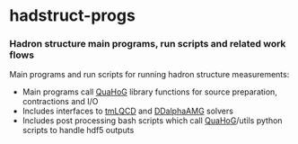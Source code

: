 # hadstruct-progs
### Hadron structure main programs, run scripts and related work flows

Main programs and run scripts for running hadron structure measurements:
* Main programs call [QuaHoG](https://github.com/g-koutsou/QuaHoG) library functions for source preparation, contractions and I/O
* Includes interfaces to [tmLQCD](https://github.com/etmc/tmLQCD) and [DDalphaAMG](https://github.com/sbacchio/DDalphaAMG) solvers
* Includes post processing bash scripts which call [QuaHoG](https://github.com/g-koutsou/QuaHoG)/utils python scripts to handle hdf5 outputs
